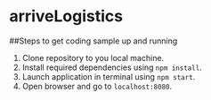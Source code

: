 # arriveLogistics

##Steps to get coding sample up and running

1. Clone repository to you local machine.
2. Install required dependencies using `npm install`.
3. Launch application in terminal using `npm start`.
4. Open browser and go to `localhost:8080`.
